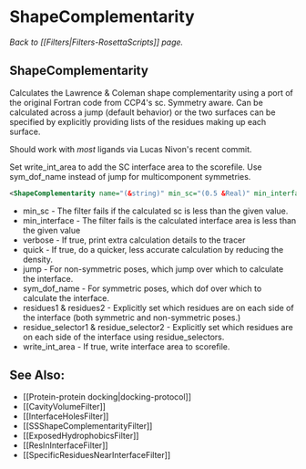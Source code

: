 # ShapeComplementarity
*Back to [[Filters|Filters-RosettaScripts]] page.*
## ShapeComplementarity

Calculates the Lawrence & Coleman shape complementarity using a port of the original Fortran code from CCP4's sc. Symmetry aware. Can be calculated across a jump (default behavior) or the two surfaces can be specified by explicitly providing lists of the residues making up each surface.

Should work with *most* ligands via Lucas Nivon's recent commit.

Set write\_int\_area to add the SC interface area to the scorefile. Use sym\_dof\_name instead of jump for multicomponent symmetries.

```xml
<ShapeComplementarity name="(&string)" min_sc="(0.5 &Real)" min_interface="(0 &Real)" verbose="(0 &bool)" quick="(0 &bool)" jump="(1 &int)" sym_dof_name="('' &string)" residues1="(comma-separated list)" residues2="(comma-separated list)" residue_selector1="('' &string)" residue_selector2="('' &string)" write_int_area="(1 &bool)" />
```

* min_sc - The filter fails if the calculated sc is less than the given value.
* min_interface - The filter fails is the calculated interface area is less than the given value
* verbose - If true, print extra calculation details to the tracer
* quick - If true, do a quicker, less accurate calculation by reducing the density. 
* jump - For non-symmetric poses, which jump over which to calculate the interface.
* sym_dof_name - For symmetric poses, which dof over which to calculate the interface.
* residues1 & residues2 - Explicitly set which residues are on each side of the interface (both symmetric and non-symmetric poses.)
* residue_selector1 & residue_selector2 - Explicitly set which residues are on each side of the interface using residue_selectors.
* write_int_area - If true, write interface area to scorefile.

## See Also:

* [[Protein-protein docking|docking-protocol]]
* [[CavityVolumeFilter]]
* [[InterfaceHolesFilter]]
* [[SSShapeComplementarityFilter]]
* [[ExposedHydrophobicsFilter]]
* [[ResInInterfaceFilter]]
* [[SpecificResiduesNearInterfaceFilter]]

